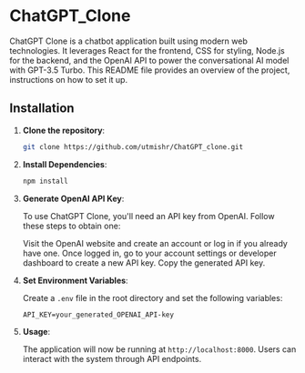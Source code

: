 # ChatGPT_Clone
ChatGPT Clone is a chatbot application built using modern web technologies. It leverages React for the frontend, CSS for styling, Node.js for the backend, and the OpenAI API to power the conversational AI model with GPT-3.5 Turbo. This README file provides an overview of the project, instructions on how to set it up.

## Installation

1. **Clone the repository**:

   ```bash
   git clone https://github.com/utmishr/ChatGPT_clone.git
   ```

2. **Install Dependencies**:

   ```bash
   npm install
   ```

3. **Generate OpenAI API Key**:

   To use ChatGPT Clone, you'll need an API key from OpenAI. Follow these steps to obtain one:

   Visit the OpenAI website and create an account or log in if you already have one.
   Once logged in, go to your account settings or developer dashboard to create a new API key.
   Copy the generated API key.


4. **Set Environment Variables**:

   Create a `.env` file in the root directory and set the following variables:

   ```env
   API_KEY=your_generated_OPENAI_API-key
   ```

5. **Usage**:

   The application will now be running at `http://localhost:8000`. Users can interact with the system through API endpoints.
 
